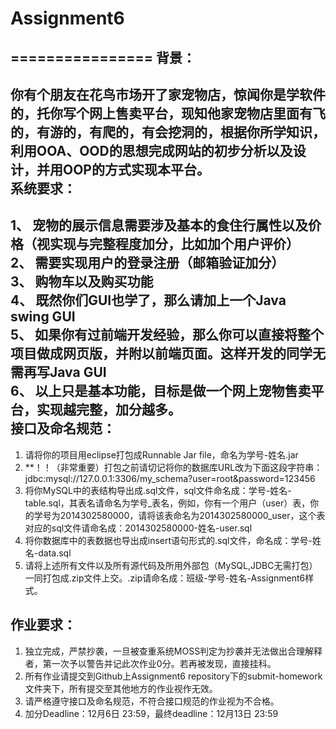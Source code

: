 # Assignment6
================
背景：  
------
  你有个朋友在花鸟市场开了家宠物店，惊闻你是学软件的，托你写个网上售卖平台，现知他家宠物店里面有飞的，有游的，有爬的，有会挖洞的，根据你所学知识，利用OOA、OOD的思想完成网站的初步分析以及设计，并用OOP的方式实现本平台。  
系统要求：
----------    
1、	宠物的展示信息需要涉及基本的食住行属性以及价格（视实现与完整程度加分，比如加个用户评价）  
2、	需要实现用户的登录注册（邮箱验证加分）  
3、	购物车以及购买功能  
4、	既然你们GUI也学了，那么请加上一个Java swing GUI  
5、	如果你有过前端开发经验，那么你可以直接将整个项目做成网页版，并附以前端页面。这样开发的同学无需再写Java GUI  
6、	以上只是基本功能，目标是做一个网上宠物售卖平台，实现越完整，加分越多。  
接口及命名规范：  
----------------   
1.	请将你的项目用eclipse打包成Runnable Jar file，命名为学号-姓名.jar  
2.	**！！（非常重要）打包之前请切记将你的数据库URL改为下面这段字符串：jdbc:mysql://127.0.0.1:3306/my_schema?user=root&password=123456  
3.	将你MySQL中的表结构导出成.sql文件，sql文件命名成：学号-姓名-table.sql，其表名请命名为学号_表名，例如，你有一个用户（user）表，你的学号为2014302580000，请将该表命名为2014302580000_user，这个表对应的sql文件请命名成：2014302580000-姓名-user.sql  
4.	将你数据库中的表数据也导出成insert语句形式的.sql文件，命名成：学号-姓名-data.sql  
5.	请将上述所有文件以及所有源代码及所用外部包（MySQL,JDBC无需打包）一同打包成.zip文件上交。.zip请命名成：班级-学号-姓名-Assignment6样式。  

作业要求：  
-------------
1. 独立完成，严禁抄袭，一旦被查重系统MOSS判定为抄袭并无法做出合理解释者，第一次予以警告并记此次作业0分。若再被发现，直接挂科。  
2. 所有作业请提交到Github上Assignment6 repository下的submit-homework文件夹下，所有提交至其他地方的作业视作无效。  
3. 请严格遵守接口及命名规范，不符合接口规范的作业视为不合格。  
4. 加分Deadline：12月6日 23:59，最终deadline：12月13日 23:59  

